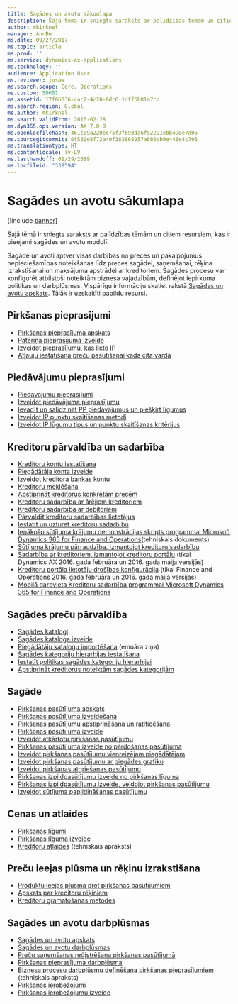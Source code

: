 ```yaml
---
title: Sagādes un avotu sākumlapa
description: Šajā tēmā ir sniegts saraksts ar palīdzības tēmām un citiem resursiem, kas ir pieejami sagādes un avotu modulī.
author: mkirknel
manager: AnnBe
ms.date: 09/27/2017
ms.topic: article
ms.prod: ''
ms.service: dynamics-ax-applications
ms.technology: ''
audience: Application User
ms.reviewer: josaw
ms.search.scope: Core, Operations
ms.custom: 50651
ms.assetid: 17f06036-cac2-4c28-8dc6-1dff6b81a7cc
ms.search.region: Global
ms.author: mkirknel
ms.search.validFrom: 2016-02-28
ms.dyn365.ops.version: AX 7.0.0
ms.openlocfilehash: 461c89a220ec75f3f693da6f52291ebb498e7a05
ms.sourcegitcommit: 0f530e5f72a40f383868957a6b5cb0e446e4c795
ms.translationtype: HT
ms.contentlocale: lv-LV
ms.lasthandoff: 01/29/2019
ms.locfileid: "338594"
---
```

# <a name="procurement-and-sourcing-home-page"></a>Sagādes un avotu sākumlapa

[!include [banner](../includes/banner.md)]

Šajā tēmā ir sniegts saraksts ar palīdzības tēmām un citiem resursiem, kas ir pieejami sagādes un avotu modulī.

Sagāde un avoti aptver visas darbības no preces un pakalpojumus nepieciešamības noteikšanas līdz preces sagādei, saņemšanai, rēķina izrakstīšanai un maksājuma apstrādei ar kreditoriem. Sagādes procesu var konfigurēt atbilstoši noteiktām biznesa vajadzībām, definējot iepirkuma politikas un darbplūsmas. Vispārīgu informāciju skatiet rakstā [Sagādes un avotu apskats](procurement-sourcing-overview.md). Tālāk ir uzskaitīti papildu resursi.

## <a name="purchase-requisitions"></a>Pirkšanas pieprasījumi
-   [Pirkšanas pieprasījuma apskats](purchase-requisitions-overview.md)
-   [Patēriņa pieprasījuma izveide](tasks/create-requisition-consumption.md)
-   [Izveidot pieprasījumu, kas lieto IP](tasks/create-requisition-uses-rfq.md)
-   [Atļauju iestatīšana preču pasūtīšanai kāda cita vārdā](tasks/set-up-permissions-ordering-products.md)

## <a name="requests-for-quotation"></a>Piedāvājumu pieprasījumi
-   [Piedāvājumu pieprasījumi](request-quotations.md)
-   [Izveidot piedāvājuma pieprasījumu](tasks/create-request-quotation.md)
-   [Ievadīt un salīdzināt PP piedāvājumus un piešķirt līgumus](tasks/enter-compare-rfq-bids-award-contracts.md)
-   [Izveidot IP punktu skaitīšanas metodi](tasks/create-scoring-method-rfqs.md)
-   [Izveidot IP lūgumu tipus un punktu skaitīšanas kritērijus](tasks/create-solicitation-types-scoring-criteria-rfqs.md)

## <a name="vendor-management-and-collaboration"></a>Kreditoru pārvaldība un sadarbība
-   [Kreditoru kontu iestatīšana](set-up-vendor-accounts.md)
-   [Piegādātāja konta izveide](tasks/create-vendor-account.md)
-   [Izveidot kreditora bankas kontu](tasks/create-vendor-bank-account.md)
-   [Kreditoru meklēšana](tasks/search-vendors.md)
-   [Apstiprināt kreditorus konkrētām precēm](tasks/approve-vendors-specific-products.md)
-   [Kreditoru sadarbība ar ārējiem kreditoriem](vendor-collaboration-work-external-vendors.md)
-   [Kreditoru sadarbība ar debitoriem](vendor-collaboration-work-customers-dynamics-365-operations.md)
-   [Pārvaldīt kreditoru sadarbības lietotājus](manage-vendor-collaboration-users.md)
-   [Iestatīt un uzturēt kreditoru sadarbību](set-up-maintain-vendor-collaboration.md)
-   [Ienākošo sūtījuma krājumu demonstrācijas skripts programmai Microsoft Dynamics 365 for Finance and Operations](https://mbs.microsoft.com/customersource/northamerica/AX/learning/documentation/white-papers/InboundConsignmentInventoryDemoScriptDynamics365Operations)(tehniskais dokuments)
-   [Sūtījuma krājumu pārraudzība, izmantojot kreditoru sadarbību](../inventory/tasks/monitor-consignment-inventory-vendor-collaboration.md)
-   [Sadarbība ar kreditoriem, izmantojot kreditoru portālu](collaborate-vendors-vendor-portal.md) (tikai Dynamics AX 2016. gada februāra un 2016. gada maija versijās)
-   [Kreditoru portāla lietotāju drošības konfigurācija](configure-security-vendor-portal-users.md) (tikai Finance and Operations 2016. gada februāra un 2016. gada maija versijas)
-   [Mobilā darbvieta Kreditoru sadarbība programmai Microsoft Dynamics 365 for Finance and Operations](vendor-collaboration-mobile-workspace.md)

## <a name="procurement-product-management"></a>Sagādes preču pārvaldība
-   [Sagādes katalogi](procurement-catalogs.md)
-   [Sagādes kataloga izveide](tasks/create-procurement-catalog.md)
-   [Piegādātāju katalogu importēšana](https://blogs.msdn.microsoft.com/dynamicsaxscm/2016/05/25/vendor-catalogs-in-dynamics-ax/) (emuāra ziņa)
-   [Sagādes kategoriju hierarhijas iestatīšana](tasks/set-up-procurement-category-hierarchy.md)
-   [Iestatīt politikas sagādes kategoriju hierarhijai](tasks/set-up-policies-procurement-category-hierarchies.md)
-   [Apstiprināt kreditorus noteiktām sagādes kategorijām](tasks/approve-vendors-specific-procurement-categories.md)

## <a name="procurement"></a>Sagāde
-   [Pirkšanas pasūtījuma apskats](purchase-order-overview.md)
-   [Pirkšanas pasūtījuma izveidošana](purchase-order-creation.md)
-   [Pirkšanas pasūtījumu apstiprināšana un ratificēšana](purchase-order-approval-confirmation.md)
-   [Pirkšanas pasūtījuma izveide](tasks/create-purchase-order.md)
-   [Izveidot atkārtotu pirkšanas pasūtījumu](tasks/create-repeat-purchase-order.md)
-   [Pirkšanas pasūtījuma izveide no pārdošanas pasūtījuma](../sales-marketing/tasks/create-purchase-order-sales-order.md)
-   [Izveidot pirkšanas pasūtījumu vienreizējam piegādātājam](tasks/create-purchase-order-one-time-supplier.md)
-   [Izveidot pirkšanas pasūtījumu ar piegādes grafiku](tasks/create-purchase-order-delivery-schedule.md)
-   [Izveidot pirkšanas atgriešanas pasūtījumu](tasks/create-purchase-return-order.md)
-   [Pirkšanas izpildpasūtījumu izveide no pirkšanas līguma](tasks/create-purchase-release-order-purchase-agreement.md)
-   [Pirkšanas izpildpasūtījumu izveide, veidojot pirkšanas pasūtījumu](tasks/create-purchase-release-order-creating-purchase-order.md)
-   [Izveidot sūtījuma papildināšanas pasūtījumu](../inventory/tasks/create-consignment-replenishment-order.md)

## <a name="prices-and-discounts"></a>Cenas un atlaides
-   [Pirkšanas līgumi](purchase-agreements.md)
-   [Pirkšanas līguma izveide](tasks/create-purchase-agreement.md)
-   [Kreditoru atlaides](https://mbs.microsoft.com/customersource/northamerica/AX/learning/documentation/white-papers/Vendor_rebates) (tehniskais apraksts)

## <a name="product-receipt-and-invoicing"></a>Preču ieejas plūsma un rēķinu izrakstīšana
-   [Produktu ieejas plūsma pret pirkšanas pasūtījumiem](product-receipt-against-purchase-orders.md)
-   [Apskats par kreditoru rēķiniem](../../financials/accounts-payable/vendor-invoices-overview.md)
-   [Kreditoru grāmatošanas metodes](../../financials/accounts-payable/vendor-posting-profiles.md)

## <a name="procurement-and-sourcing-workflows"></a>Sagādes un avotu darbplūsmas
-   [Sagādes un avotu apskats](procurement-sourcing-overview.md)
-   [Sagādes un avotu darbplūsmas](procurement-sourcing-workflows.md)
-   [Preču saņemšanas reģistrēšana pirkšanas pasūtījumā](tasks/record-receipt-goods-purchase-order.md)
-   [Pirkšanas pieprasījuma darbplūsma](purchase-requisitions-workflow.md)
-   [Biznesa procesu darbplūsmu definēšana pirkšanas pieprasījumiem](https://mbs.microsoft.com/customersource/Global/AX/learning/documentation/white-papers/Defining_business_process_workflows_for_purchase_requisitions) (tehniskais apraksts)
-   [Pirkšanas ierobežojumi](purchase-policies.md)
-   [Pirkšanas ierobežojumu izveide](tasks/create-purchasing-policies.md)






